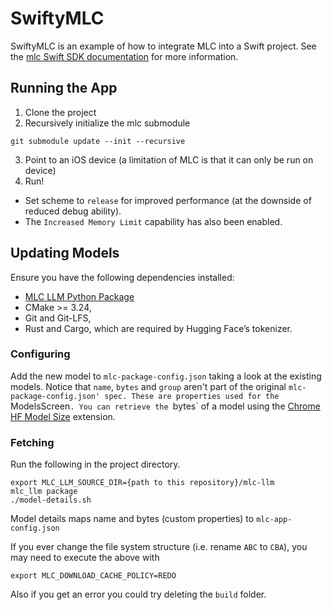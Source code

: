 # SwiftyMLC

<!-- Show footage -->

SwiftyMLC is an example of how to integrate MLC into a Swift project. See the [mlc Swift SDK documentation](https://llm.mlc.ai/docs/deploy/ios.html#ios-swift-sdk) for more information.

## Running the App

1. Clone the project
2. Recursively initialize the mlc submodule   
```
git submodule update --init --recursive
```
3. Point to an iOS device (a limitation of MLC is that it can only be run on device)
4. Run!

- Set scheme to `release` for improved performance (at the downside of reduced debug ability).
- The `Increased Memory Limit` capability has also been enabled.  

## Updating Models

Ensure you have the following dependencies installed:

- [MLC LLM Python Package](https://llm.mlc.ai/docs/install/mlc_llm.html)
- CMake >= 3.24,
- Git and Git-LFS,
- Rust and Cargo, which are required by Hugging Face’s tokenizer.

### Configuring

Add the new model to `mlc-package-config.json` taking a look at the existing models. 
Notice that `name`, `bytes` and `group` aren't part of the original `mlc-package-config.json' spec.
These are properties used for the `ModelsScreen`.
You can retrieve the `bytes` of a model using the [Chrome HF Model Size](https://chromewebstore.google.com/detail/hf-model-size/poidchnginjmdckhofocjlanbnnondgc) extension.

### Fetching 

Run the following in the project directory.
```
export MLC_LLM_SOURCE_DIR={path to this repository}/mlc-llm
mlc_llm package
./model-details.sh
```
Model details maps name and bytes (custom properties) to `mlc-app-config.json`

If you ever change the file system structure (i.e. rename `ABC` to `CBA`), you may need to execute the above with
```
export MLC_DOWNLOAD_CACHE_POLICY=REDO
```

Also if you get an error you could try deleting the `build` folder.
